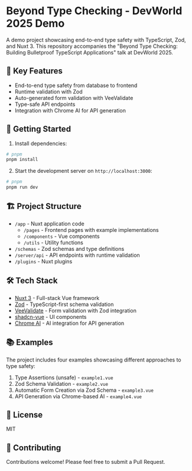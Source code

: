 # Beyond Type Checking - DevWorld 2025 Demo

A demo project showcasing end-to-end type safety with TypeScript, Zod, and Nuxt 3. This repository accompanies the "Beyond Type Checking: Building Bulletproof TypeScript Applications" talk at DevWorld 2025.

## 🎯 Key Features

- End-to-end type safety from database to frontend
- Runtime validation with Zod
- Auto-generated form validation with VeeValidate
- Type-safe API endpoints
- Integration with Chrome AI for API generation

## 🚀 Getting Started

1. Install dependencies:

```bash
# pnpm
pnpm install
```

2. Start the development server on `http://localhost:3000`:

```bash
# pnpm
pnpm run dev
```

## 🏗️ Project Structure

- `/app` - Nuxt application code
  - `/pages` - Frontend pages with example implementations
  - `/components` - Vue components
  - `/utils` - Utility functions
- `/schemas` - Zod schemas and type definitions
- `/server/api` - API endpoints with runtime validation
- `/plugins` - Nuxt plugins

## 🛠️ Tech Stack

- [Nuxt 3](https://nuxt.com) - Full-stack Vue framework
- [Zod](https://zod.dev) - TypeScript-first schema validation
- [VeeValidate](https://vee-validate.logaretm.com/v4/) - Form validation with Zod integration
- [shadcn-vue](https://www.shadcn-vue.com/) - UI components
- [Chrome AI](https://github.com/google/chrome-ai) - AI integration for API generation

## 📚 Examples

The project includes four examples showcasing different approaches to type safety:

1. Type Assertions (unsafe) - `example1.vue`
2. Zod Schema Validation - `example2.vue`
3. Automatic Form Creation via Zod Schema - `example3.vue`
4. API Generation via Chrome-based AI - `example4.vue`

## 📝 License

MIT

## 🤝 Contributing

Contributions welcome! Please feel free to submit a Pull Request.
